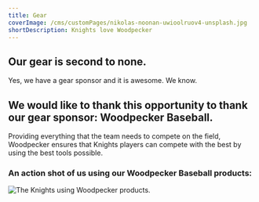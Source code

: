 ```yaml
---
title: Gear
coverImage: /cms/customPages/nikolas-noonan-uwioolruov4-unsplash.jpg
shortDescription: Knights love Woodpecker
---
```

## Our gear is second to none.

Yes, we have a gear sponsor and it is awesome. We know.

## We would like to thank this opportunity to thank our gear sponsor: Woodpecker Baseball.

Providing everything that the team needs to compete on the field, Woodpecker ensures that Knights players can compete with the best by using the best tools possible.

### An action shot of us using our Woodpecker Baseball products:

![The Knights using Woodpecker products.](/cms/customPages/jefferson-haddox-vlgwqfczqyw-unsplash.jpg "The Knights using Woodpecker products.")